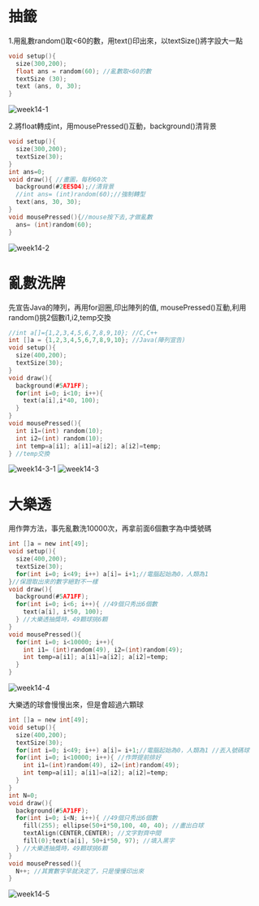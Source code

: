 # 抽籤  
1.用亂數random()取<60的數，用text()印出來，以textSize()將字設大一點
```C
void setup(){
  size(300,200);
  float ans = random(60); //亂數取<60的數
  textSize (30);
  text (ans, 0, 30);
}
```
![week14-1](https://user-images.githubusercontent.com/79676872/119917537-56acd180-bf99-11eb-92ba-84061bb904dc.png)

2.將float轉成int，用mousePressed()互動，background()清背景
```C
void setup(){
  size(300,200);
  textSize(30);
}
int ans=0;
void draw(){ //畫圖，每秒60次
  background(#2EE5D4);//清背景
  //int ans= (int)random(60);//強制轉型
  text(ans, 30, 30);
}
void mousePressed(){//mouse按下去,才做亂數
  ans= (int)random(60);
}
```
![week14-2](https://user-images.githubusercontent.com/79676872/119918768-a8565b80-bf9b-11eb-8140-4c768eeb25e2.png)
# 亂數洗牌
先宣告Java的陣列，再用for迴圈,印出陣列的值, mousePressed()互動,利用random()挑2個數i1,i2,temp交換
```C
//int a[]={1,2,3,4,5,6,7,8,9,10}; //C,C++
int []a = {1,2,3,4,5,6,7,8,9,10}; //Java(陣列宣告)
void setup(){
  size(400,200);
  textSize(30);
}
void draw(){
  background(#5A71FF);
  for(int i=0; i<10; i++){
    text(a[i],i*40, 100);
  }
}
void mousePressed(){
  int i1=(int) random(10);
  int i2=(int) random(10);
  int temp=a[i1]; a[i1]=a[i2]; a[i2]=temp;
} //temp交換
```
![week14-3-1](https://user-images.githubusercontent.com/79676872/119921374-785d8700-bfa0-11eb-917a-a3890ff50eca.png)
![week14-3](https://user-images.githubusercontent.com/79676872/119921380-7abfe100-bfa0-11eb-9dd5-4bfd7b5a0322.png)
# 大樂透
用作弊方法，事先亂數洗10000次，再拿前面6個數字為中獎號碼
```C
int []a = new int[49];
void setup(){
  size(400,200);
  textSize(30);
  for(int i=0; i<49; i++) a[i]= i+1;//電腦起始為0，人類為1 
}//保證取出來的數字絕對不一樣           
void draw(){
  background(#5A71FF);
  for(int i=0; i<6; i++){ //49個只秀出6個數
    text(a[i], i*50, 100);
  } //大樂透抽獎時，49顆球挑6顆
}
void mousePressed(){
  for(int i=0; i<10000; i++){
    int i1= (int)random(49), i2=(int)random(49);
    int temp=a[i1]; a[i1]=a[i2]; a[i2]=temp;
  }
}
```
![week14-4](https://user-images.githubusercontent.com/79676872/119924120-95488900-bfa5-11eb-8a2f-869cc3d4fa86.png)  

大樂透的球會慢慢出來，但是會超過六顆球
```C
int []a = new int[49];
void setup(){
  size(400,200);
  textSize(30);
  for(int i=0; i<49; i++) a[i]= i+1;//電腦起始為0，人類為1 //丟入號碼球
  for(int i=0; i<10000; i++){ //作弊提前排好
    int i1=(int)random(49), i2=(int)random(49);
    int temp=a[i1]; a[i1]=a[i2]; a[i2]=temp;
  }
}  
int N=0;
void draw(){
  background(#5A71FF);
  for(int i=0; i<N; i++){ //49個只秀出6個數
    fill(255); ellipse(50+i*50,100, 40, 40); //畫出白球
    textAlign(CENTER,CENTER); //文字對齊中間
    fill(0);text(a[i], 50+i*50, 97); //填入黑字
  } //大樂透抽獎時，49顆球挑6顆
}
void mousePressed(){
  N++; //其實數字早就決定了，只是慢慢印出來
}
```
![week14-5](https://user-images.githubusercontent.com/79676872/119927188-8c5ab600-bfab-11eb-8cf8-b098cfcb3bfe.png)
